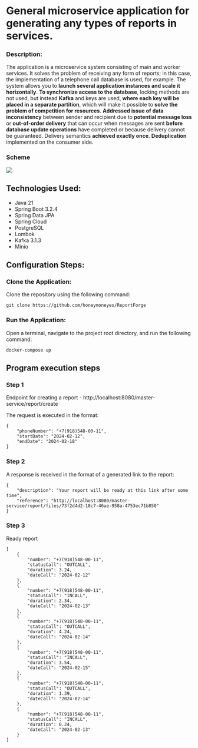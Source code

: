 # General microservice application for generating any types of reports in services.
### Description:
The application is a microservice system consisting of main and worker services. It solves the problem of receiving any form of reports; in this case, the implementation of a telephone call database is used, for example. The system allows you to **launch several application instances and scale it horizontally**. **To synchronize access to the database**, locking methods are not used, but instead **Kafka** and keys are used, **where each key will be placed in a separate partition**, which will make it possible to **solve the problem of competition for resources**.
**Addressed issue of data inconsistency** between sender and recipient due to **potential message loss** or **out-of-order delivery** that can occur when messages are sent **before database update operations** have completed or because delivery cannot be guaranteed.
Delivery semantics **achieved exactly once**. **Deduplication** implemented on the consumer side.

### Scheme 
<p><img src="https://github.com/honeymoneyes/ReportForge/assets/108457023/37416315-4b71-4679-971a-84d6de9a9e50"></p>


## Technologies Used:
+ Java 21
+ Spring Boot 3.2.4
+ Spring Data JPA
+ Spring Cloud
+ PostgreSQL
+ Lombok
+ Kafka 3.1.3
+ Minio

## Configuration Steps:

### Clone the Application:

Clone the repository using the following command:

```
git clone https://github.com/honeymoneyes/ReportForge
```

### Run the Application:
Open a terminal, navigate to the project root directory, and run the following command:

```
docker-compose up
```
## Program execution steps
### Step 1
Endpoint for creating a report - http://localhost:8080/master-service/report/create

The request is executed in the format:
```
{
    "phoneNumber": "+7(918)548-00-11",
    "startDate": "2024-02-12",
    "endDate": "2024-02-18"
}
```

### Step 2
A response is received in the format of a generated link to the report:
```
{
    "description": "Your report will be ready at this link after some time",
    "reference": "http://localhost:8080/master-service/report/files/73f2d4d2-18c7-46ae-958a-4753ec71b850"
}
```

### Step 3
Ready report
```
[
    {
        "number": "+7(918)548-00-11",
        "statusCall": "OUTCALL",
        "duration": 3.24,
        "dateCall": "2024-02-12"
    },
    {
        "number": "+7(918)548-00-11",
        "statusCall": "INCALL",
        "duration": 2.34,
        "dateCall": "2024-02-13"
    },
    {
        "number": "+7(918)548-00-11",
        "statusCall": "OUTCALL",
        "duration": 4.24,
        "dateCall": "2024-02-14"
    },
    {
        "number": "+7(918)548-00-11",
        "statusCall": "INCALL",
        "duration": 3.54,
        "dateCall": "2024-02-15"
    },
    {
        "number": "+7(918)548-00-11",
        "statusCall": "OUTCALL",
        "duration": 1.39,
        "dateCall": "2024-02-14"
    },
    {
        "number": "+7(918)548-00-11",
        "statusCall": "INCALL",
        "duration": 0.24,
        "dateCall": "2024-02-13"
    }
]
```

